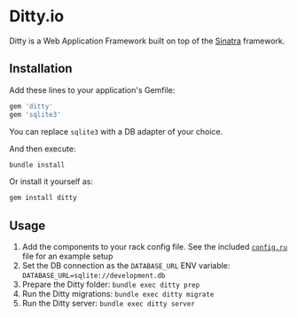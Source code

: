 # Ditty.io

Ditty is a Web Application Framework built on top of the [Sinatra](http://sinatrarb.com/) framework.

## Installation

Add these lines to your application's Gemfile:

```ruby
gem 'ditty'
gem 'sqlite3'
```

You can replace `sqlite3` with a DB adapter of your choice.

And then execute:

```bash
bundle install
```

Or install it yourself as:

```bash
gem install ditty
```

## Usage

1. Add the components to your rack config file. See the included [`config.ru`](https://github.com/EagerELK/ditty/blob/master/config.ru) file for an example setup
2. Set the DB connection as the `DATABASE_URL` ENV variable: `DATABASE_URL=sqlite://development.db`
3. Prepare the Ditty folder: `bundle exec ditty prep`
3. Run the Ditty migrations: `bundle exec ditty migrate`
4. Run the Ditty server: `bundle exec ditty server`
